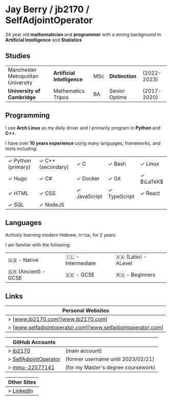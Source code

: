 # Jay Berry / jb2170 / SelfAdjointOperator

24 year old **mathematician** and **programmer** with a strong background in **Artificial Intelligence** and **Statistics**

## Studies

|                                    |                             |     |                 |             |
| -                                  | -                           | -   | -               | -           |
| Manchester Metropolitan University | **Artificial Intelligence** | MSc | **Distinction** | (2022-2023) |
| **University of Cambridge**        | Mathematics Tripos          | BA  | Senior Optime   | (2017-2020) |

## Programming
I use **Arch Linux** as my daily driver and I primarily program in **Python** and **C++**.

I have over **10 years experience** using many languages, frameworks, and tools including:

|                    |                   |              |              |            |
| -                  | -                 | -            | -            | -          |
| ✓ Python (primary) | ✓ C++ (secondary) | ✓ C          | ✓ Bash       | ✓ Linux    |
| ✓ Hugo             | ✓ C#              | ✓ Docker     | ✓ Git        | ✓ $\LaTeX$ |
| ✓ HTML             | ✓ CSS             | ✓ JavaScript | ✓ TypeScript | ✓ React    |
| ✓ SQL              | ✓ NodeJS          |              |              |            |

## Languages

Actively learning modern Hebrew, עברית, for 2 years

I am familiar with the following:

|                     |                   |                        |
| -                   | -                 | -                      |
| 🇬🇧 - Native         | 🇮🇱 - Intermediate | 🇻🇦 (Latin) - ALevel    |
| 🇬🇷 (Ancient) - GCSE | 🇩🇪 - GCSE         | 🇷🇺         - Beginners |

## Links

| Personal Websites                                            |
| -                                                            |
| > [www.jb2170.com][www.jb2170.com]                           |
| > [www.selfadjointoperator.com][www.selfadjointoperator.com] |

| GitHub Accounts                                     |                                     |
| -                                                   | -                                   |
| > [jb2170][github-jb2170]                           | (main account)                      |
| > [SelfAdjointOperator][github-SelfAdjointOperator] | (former username until 2023/02/21)  |
| > [mmu-22577141][github-mmu-22577141]               | (for my Master's degree coursework) |

| Other Sites                   |
| -                             |
| > [LinkedIn][linkedin-jb2170] |

[www.jb2170.com]: https://www.jb2170.com
[www.selfadjointoperator.com]: https://www.selfadjointoperator.com

[github-jb2170]: https://github.com/jb2170
[github-SelfAdjointOperator]: https://github.com/SelfAdjointOperator
[github-mmu-22577141]: https://github.com/mmu-22577141

[linkedin-jb2170]: https://www.linkedin.com/in/jb2170/
